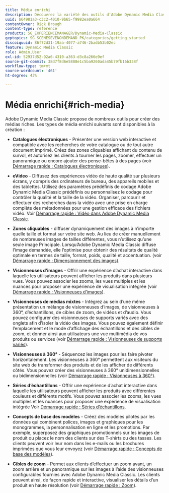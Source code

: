 ```yaml
---
title: Média enrichi
description: Découvrez la variété des outils d’Adobe Dynamic Media Classic qui peuvent vous aider à créer des médias riches.
uuid: b64981a3-c3c2-4010-9b65-f9982ea0a664
contentOwner: Rick Brough
content-type: reference
products: SG_EXPERIENCEMANAGER/Dynamic-Media-Classic
geptopics: SG_SCENESEVENONDEMAND_PK/categories/getting_started
discoiquuid: 86f72d31-19aa-4077-a746-2badb53b02ec
feature: Dynamic Media Classic
role: Admin,User
exl-id: 52937d52-92a6-4310-a363-d3c8a266e9ef
source-git-commit: 38d7f8d6e5888e1c5ba9260ada45b79fb16b338f
workflow-type: tm+mt
source-wordcount: '461'
ht-degree: 43%

---
```


# Média enrichi{#rich-media}

Adobe Dynamic Media Classic propose de nombreux outils pour créer des médias riches. Les types de média enrichi suivants sont disponibles à la création :

* **Catalogues électroniques** - Présenter une version web interactive et compatible avec les recherches de votre catalogue ou de tout autre document imprimé. Créez des zones cliquables affichant du contenu de survol, et autorisez les clients à tourner les pages, zoomer, effectuer un panoramique ou encore ajouter des pense-bêtes à des pages (voir [Démarrage rapide : Catalogues électroniques](/help/using/quick-start-ecatalog.md)).

* **eVideo** - Diffusez des expériences vidéo de haute qualité sur plusieurs écrans, y compris des ordinateurs de bureau, des appareils mobiles et des tablettes. Utilisez des paramètres prédéfinis de codage Adobe Dynamic Media Classic prédéfinis ou personnalisez le codage pour contrôler la qualité et la taille de la vidéo. Organiser, parcourir et effectuer des recherches dans la vidéo avec une prise en charge complète des métadonnées pour une gestion efficace des fichiers vidéo.
Voir [Démarrage rapide : Vidéo dans Adobe Dynamic Media Classic](/help/using/quick-start-video.md).

* **Zones cliquables** - diffuser dynamiquement des images à n’importe quelle taille et format sur votre site web. Au lieu de créer manuellement de nombreuses images de tailles différentes, vous n’utilisez qu’une seule image Principale. Lorsqu’Adobe Dynamic Media Classic diffuse l’image demandée, elle l’optimise pour obtenir des résultats de qualité optimale en termes de taille, format, poids, qualité et accentuation.
(voir [Démarrage rapide : Dimensionnement des images](/help/using/quick-start-image-sizing.md)).

* **Visionneuses d’images** - Offrir une expérience d’achat interactive dans laquelle les utilisateurs peuvent afficher les produits dans plusieurs vues. Vous pouvez associer les zooms, les vues multiples et les nuances pour proposer une expérience de visualisation intégrée (voir [Démarrage rapide : Visionneuses d’images](/help/using/quick-start-image-sets.md)).

* **Visionneuses de médias mixtes** - Intégrez au sein d’une même présentation un mélange de visionneuses d’images, de visionneuses à 360°, d’échantillons, de cibles de zoom, de vidéos et d’audio. Vous pouvez configurer des visionneuses de supports variés avec des onglets afin d’isoler la vidéo des images. Vous pouvez également définir l’emplacement et le mode d’affichage des échantillons et des cibles de zoom, et donner ainsi aux utilisateurs une vue multimédia de vos produits ou services (voir [Démarrage rapide : Visionneuses de supports variés](/help/using/quick-start-mixed-media-sets.md)).

* **Visionneuses à 360°** - Séquencez les images pour les faire pivoter horizontalement. Les visionneuses à 360° permettent aux visiteurs du site web de transformer des produits et de les afficher de différents côtés. Vous pouvez créer des visionneuses à 360° unidimensionnelles ou bidimensionnelles (voir [Démarrage rapide : Visionneuses à 360°](/help/using/quick-start-spin-sets.md)).

* **Séries d’échantillons** - Offrir une expérience d’achat interactive dans laquelle les utilisateurs peuvent afficher les produits avec différentes couleurs et différents motifs. Vous pouvez associer les zooms, les vues multiples et les nuances pour proposer une expérience de visualisation intégrée Voir [Démarrage rapide : Séries d’échantillons](/help/using/quick-start-swatch-sets.md).

* **Concepts de base des modèles** - Créez des modèles pilotés par les données qui combinent polices, images et graphiques pour les monogrammes, la personnalisation en ligne et les promotions. Par exemple, superposez des graphiques promotionnels sur les images de produit ou placez le nom des clients sur des T-shirts ou des tasses. Les clients peuvent voir leur nom dans les e-mails ou les brochures imprimées que vous leur envoyez (voir [Démarrage rapide : Concepts de base des modèles](/help/using/quick-start-template-basics.md)).

* **Cibles de zoom** - Permet aux clients d’effectuer un zoom avant, un zoom arrière et un panoramique sur les images à l’aide des visionneuses configurables fournies avec Adobe Dynamic Media Classic. Les clients peuvent ainsi, de façon rapide et interactive, visualiser les détails d’un produit en haute résolution (voir [Démarrage rapide : Zoom](/help/using/quick-start-zoom.md)).
